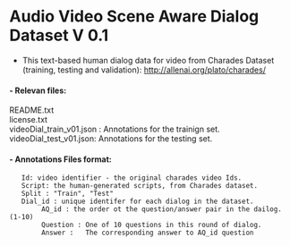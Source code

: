 # Audio Video Scene Aware Dialog Dataset V 0.1 

- This text-based human dialog data for video from Charades Dataset (training, testing and validation): http://allenai.org/plato/charades/

#### - Relevan files:

   README.txt   
   license.txt  
   videoDial_train_v01.json : Annotations for the trainign set.   
   videoDial_test_v01.json:   Annotations for the testing set.
  
  
#### - Annotations Files format:  
   
       Id: video identifier - the original charades video Ids.     
       Script: the human-generated scripts, from Charades dataset.        
       Split : "Train", "Test"      
       Dial_id : unique identifer for each dialog in the dataset.   
            AQ_id : the order ot the question/answer pair in the dailog. (1-10)     
            Question : One of 10 questions in this round of dialog.     
            Answer :   The corresponding answer to AQ_id question  
              
  


         
    



